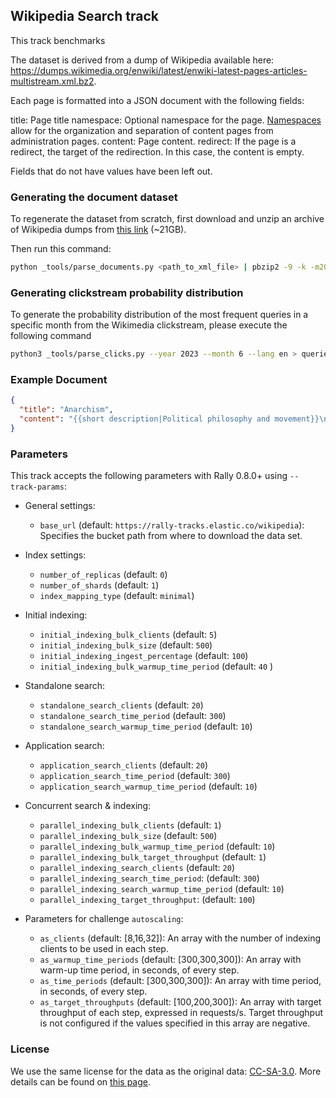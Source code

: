 ## Wikipedia Search track

This track benchmarks

The dataset is derived from a dump of Wikipedia available here:
https://dumps.wikimedia.org/enwiki/latest/enwiki-latest-pages-articles-multistream.xml.bz2.

Each page is formatted into a JSON document with the following fields:

title: Page title
namespace: Optional namespace for the page. [Namespaces](https://en.wikipedia.org/wiki/Wikipedia:Namespace) allow for the organization and separation of content pages from administration pages.
content: Page content.
redirect: If the page is a redirect, the target of the redirection. In this case, the content is empty.

Fields that do not have values have been left out.

### Generating the document dataset

To regenerate the dataset from scratch, first download and unzip an archive
of Wikipedia dumps from [this link](https://dumps.wikimedia.org/enwiki/latest/enwiki-latest-pages-articles-multistream.xml.bz2) (~21GB).

Then run this command:

```bash
python _tools/parse_documents.py <path_to_xml_file> | pbzip2 -9 -k -m2000 > pages.json.bz2
```

### Generating clickstream probability distribution

To generate the probability distribution of the most frequent queries in a specific month from the Wikimedia clickstream, please execute the following command

```bash
python3 _tools/parse_clicks.py --year 2023 --month 6 --lang en > queries.csv
```

### Example Document

```json
{
  "title": "Anarchism",
  "content": "{{short description|Political philosophy and movement}}\n{{other uses}}\n{{redirect2|Anarchist|Anarchists|other uses|Anarchist (disambiguation)}}\n{{distinguish|Anarchy}}\n{{good article}}\n{{pp-semi-indef}}\n{{use British English|date=August 2021}}\n{{use dmy dates|date=August 2021}}\n{{Use shortened footnotes|date=May 2023}}\n{{anarchism sidebar}}\n{{basic forms of government}}\n\n'''Anarchism''' is a [[political philosophy]] and [[Political movement|movement]] that is skeptical of all justifications for [[authority]] and seeks to abolish the [[institutions]] it claims maintain unnecessary [[coercion]] and [[Social hierarchy|hierarchy]], typically including [[government]]s,<ref name=\":0\">{{Cite book |title=The Desk Encyclopedia of World History |publisher=[[Oxford University Press]] |year=2006 |isbn=978-0-7394-7809-7 |editor-last=Wright |editor-first=Edmund |location=New York |pages=20\u201321}}</ref> [[State (polity)|nation states]],{{sfn|Suissa|2019b|ps=: \"...as many anarchists have stressed, it is not government as such that they find objectionable, but the hierarchical forms of government associated with the nation state.\"}} [[law]] and [[law enforcement]],<ref name=\":0\" /> and [[capitalism]]. Anarchism advocates for the replacement of the state with [[Stateless society|stateless societies]] or other forms of [[Free association (communism and anarchism)|free associations]]. As a historically [[left-wing]] movement, this reading of anarchism is placed on the [[Far-left politics|farthest left]] of the [[political spectrum]], usually described as the [[libertarian]] wing of the [[socialist movement]] ([ ..."
}
```

### Parameters

This track accepts the following parameters with Rally 0.8.0+ using `--track-params`:
- General settings:
  - `base_url` (default: `https://rally-tracks.elastic.co/wikipedia`): Specifies the bucket path from where to download the data set.
- Index settings:
  - `number_of_replicas` (default: `0`)
  - `number_of_shards` (default: `1`)
  - `index_mapping_type` (default: `minimal`)
- Initial indexing:
  - `initial_indexing_bulk_clients` (default: `5`)
  - `initial_indexing_bulk_size` (default: `500`)
  - `initial_indexing_ingest_percentage` (default: `100`)
  - `initial_indexing_bulk_warmup_time_period` (default: `40` )
- Standalone search:
  - `standalone_search_clients` (default: `20`)
  - `standalone_search_time_period` (default: `300`)
  - `standalone_search_warmup_time_period` (default: `10`)
- Application search:
  - `application_search_clients` (default: `20`)
  - `application_search_time_period` (default: `300`)
  - `application_search_warmup_time_period` (default: `10`)
- Concurrent search & indexing:
  - `parallel_indexing_bulk_clients` (default: `1`)
  - `parallel_indexing_bulk_size` (default: `500`)
  - `parallel_indexing_bulk_warmup_time_period` (default: `10`)
  - `parallel_indexing_bulk_target_throughput` (default: `1`)
  - `parallel_indexing_search_clients` (default: `20`)
  - `parallel_indexing_search_time_period`: (default: `300`)
  - `parallel_indexing_search_warmup_time_period` (default: `10`)
  - `parallel_indexing_target_throughput`: (default: `100`)

- Parameters for challenge `autoscaling`:
  - `as_clients` (default: [8,16,32]): An array with the number of indexing clients to be used in each step.
  - `as_warmup_time_periods` (default: [300,300,300]): An array with warm-up time period, in seconds, of every step.
  - `as_time_periods` (default: [300,300,300]): An array with time period, in seconds, of every step.
  - `as_target_throughputs` (default: [100,200,300]): An array with target throughput of each step, expressed in requests/s. Target throughput is not configured if the values specified in this array are negative.  

### License

We use the same license for the data as the original data: [CC-SA-3.0](http://creativecommons.org/licenses/by-sa/3.0/).
More details can be found on [this page](https://en.wikipedia.org/wiki/Wikipedia:Copyrights).
